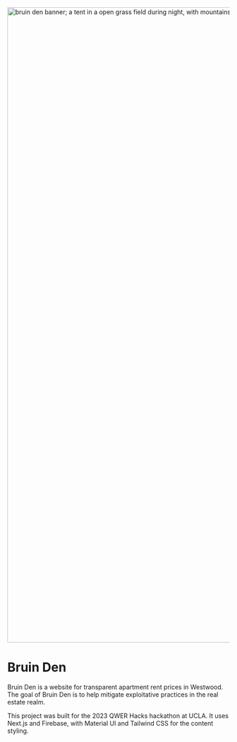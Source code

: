 <img width="1437" alt="bruin den banner; a tent in a open grass field during night, with mountains and stars in the background" src="https://user-images.githubusercontent.com/98000677/215346474-07bfc930-09d6-47fb-b896-ba5bcbef299c.png">

# Bruin Den

Bruin Den is a website for transparent apartment rent prices in Westwood. The goal of Bruin Den is to help mitigate exploitative practices in the real estate realm.

This project was built for the 2023 QWER Hacks hackathon at UCLA. It uses Next.js and Firebase, with Material UI and Tailwind CSS for the content styling.

